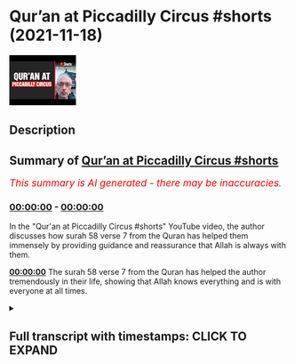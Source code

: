 # Qur’an at Piccadilly Circus #shorts (2021-11-18)

![alt Qur’an at Piccadilly Circus #shorts](Wi7kyqiwkuk.jpg "Qur’an at Piccadilly Circus #shorts")

## Description



## Summary of [Qur’an at Piccadilly Circus #shorts](https://www.youtube.com/watch?v=Wi7kyqiwkuk)


*<span style="color:red; font-size:125%">This summary is AI generated - there may be inaccuracies</span>. [](/)*

### [00:00:00](https://www.youtube.com/watch?v=Wi7kyqiwkuk&t=0) - [00:00:00](https://www.youtube.com/watch?v=Wi7kyqiwkuk&t=0)

In the "Qur'an at Piccadilly Circus #shorts" YouTube video, the author discusses how surah 58 verse 7 from the Quran has helped them immensely by providing guidance and reassurance that Allah is always with them.

**[00:00:00](https://www.youtube.com/watch?v=Wi7kyqiwkuk&t=0)** The surah 58 verse 7 from the Quran has helped the author tremendously in their life, showing that Allah knows everything and is with everyone at all times.

<details><summary><h2>Full transcript with timestamps: CLICK TO EXPAND</h2></summary>

[0:00:00](https://youtu.be/Wi7kyqiwkuk?t=0) well here i am at piccadilly circus in  
[0:00:02](https://youtu.be/Wi7kyqiwkuk?t=2) central london  
[0:00:04](https://youtu.be/Wi7kyqiwkuk?t=4) and here is a verse on the quran that  
[0:00:06](https://youtu.be/Wi7kyqiwkuk?t=6) has made a big uh difference to me in my  
[0:00:08](https://youtu.be/Wi7kyqiwkuk?t=8) life in the past  
[0:00:10](https://youtu.be/Wi7kyqiwkuk?t=10) sees thou not that allah does know all  
[0:00:13](https://youtu.be/Wi7kyqiwkuk?t=13) that is in the heavens and on earth  
[0:00:16](https://youtu.be/Wi7kyqiwkuk?t=16) there is not a secret consultation  
[0:00:18](https://youtu.be/Wi7kyqiwkuk?t=18) between three but he makes the fourth  
[0:00:21](https://youtu.be/Wi7kyqiwkuk?t=21) among them nor between five but he makes  
[0:00:25](https://youtu.be/Wi7kyqiwkuk?t=25) the sixth nor between fewer nor more but  
[0:00:29](https://youtu.be/Wi7kyqiwkuk?t=29) he is with them  
[0:00:31](https://youtu.be/Wi7kyqiwkuk?t=31) wheresoever they be  
[0:00:33](https://youtu.be/Wi7kyqiwkuk?t=33) in the end will he tell them the truth  
[0:00:36](https://youtu.be/Wi7kyqiwkuk?t=36) of their conduct  
[0:00:37](https://youtu.be/Wi7kyqiwkuk?t=37) on the day of judgment for allah hath  
[0:00:41](https://youtu.be/Wi7kyqiwkuk?t=41) full knowledge of all things  
[0:00:44](https://youtu.be/Wi7kyqiwkuk?t=44) and that's some surah 58 verse 7.  

</details>
